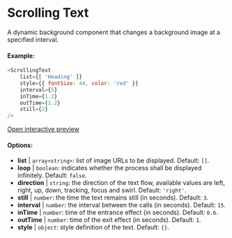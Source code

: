 # Scrolling Text

A dynamic background component that changes a background image at a specified interval.

#### Example:

```js
<ScrollingText
    list={[ 'Heading' ]}
    style={{ fontSize: 44, color: 'red' }}
    interval={5}
    inTime={1.2}
    outTime={1.2}
    still={2}
/>
```

[Open interactive preview](https://isle.heinz.cmu.edu/components/scrolling-text/)

#### Options:

* __list__ | `array<string>`: list of image URLs to be displayed. Default: `[]`.
* __loop__ | `boolean`: indicates whether the process shall be displayed infinitely. Default: `false`.
* __direction__ | `string`: the direction of the text flow, available values are left, right, up, down, tracking, focus and swirl. Default: `'right'`.
* __still__ | `number`: the time the text remains still (in seconds). Default: `3`.
* __interval__ | `number`: the interval between the calls (in seconds). Default: `15`.
* __inTime__ | `number`: time of the entrance effect (in seconds). Default: `0.6`.
* __outTime__ | `number`:  time of the exit effect (in seconds). Default: `1`.
* __style__ | `object`: style definition of the text. Default: `{}`.
